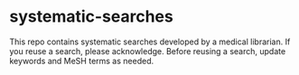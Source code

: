 # systematic-searches

This repo contains systematic searches developed by a medical librarian. 
If you reuse a search, please acknowledge. 
Before reusing a search, update keywords and MeSH terms as needed. 
